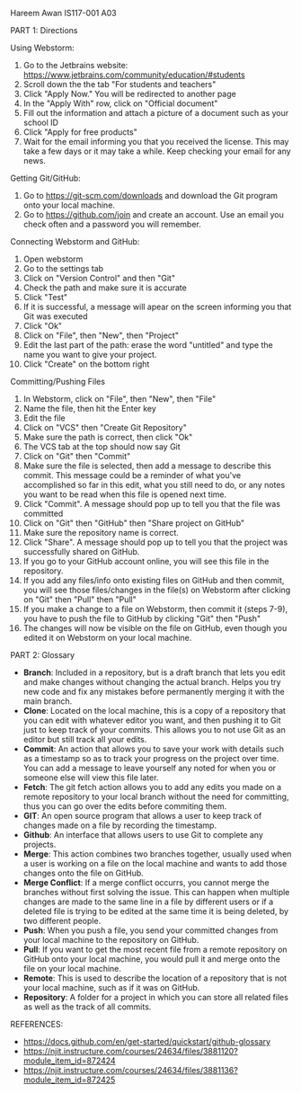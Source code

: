 Hareem Awan 
IS117-001 
A03

PART 1: Directions 

Using Webstorm:
  1. Go to the Jetbrains website: https://www.jetbrains.com/community/education/#students
  2. Scroll down the the tab "For students and teachers"
  3. Click "Apply Now." You will be redirected to another page
  4. In the "Apply With" row, click on "Official document"
  5. Fill out the information and attach a picture of a document such as your school ID
  6. Click "Apply for free products" 
  7. Wait for the email informing you that you received the license. This may take a few days or it may take a while. Keep checking your email for any news.

Getting Git/GitHub:
  1. Go to https://git-scm.com/downloads and download the Git program onto your local machine.
  2. Go to https://github.com/join and create an account. Use an email you check often and a password you will remember.


Connecting Webstorm and GitHub:
  1. Open webstorm
  2. Go to the settings tab
  3. Click on "Version Control" and then "Git"
  4. Check the path and make sure it is accurate 
  5. Click "Test"
  6. If it is successful, a message will apear on the screen informing you that Git was executed 
  7. Click "Ok"
  8. Click on "File", then "New", then "Project"
  9. Edit the last part of the path: erase the word "untitled" and type the name you want to give your project.
  10. Click "Create" on the bottom right 

Committing/Pushing Files 
  1. In Webstorm, click on "File", then "New", then "File"
  2. Name the file, then hit the Enter key 
  3. Edit the file 
  4. Click on "VCS" then "Create Git Repository"
  5. Make sure the path is correct, then click "Ok"
  6. The VCS tab at the top should now say Git 
  7. Click on "Git" then "Commit"
  8. Make sure the file is selected, then add a message to describe this commit. This message could be a reminder of what you've accomplished so far in this edit, what you still need to do, or any notes you want to be read when this file is opened next time. 
  9. Click "Commit". A message should pop up to tell you that the file was committed
  10. Click on "Git" then "GitHub" then "Share project on GitHub"
  11. Make sure the repository name is correct.
  12. Click "Share". A message should pop up to tell you that the project was successfully shared on GitHub.
  13. If you go to your GitHub account online, you will see this file in the repository.
  14. If you add any files/info onto existing files on GitHub and then commit, you will see those files/changes in the file(s) on Webstorm after clicking on "Git" then "Pull" then "Pull"
  15. If you make a change to a file on Webstorm, then commit it (steps 7-9), you have to push the file to GitHub by clicking "Git" then "Push"
  16. The changes will now be visible on the file on GitHub, even though you edited it on Webstorm on your local machine.


PART 2: Glossary
  - **Branch**: Included in a repository, but is a draft branch that lets you edit and make changes without changing the actual branch. Helps you try new code and fix any mistakes before permanently merging it with the main branch.
  - **Clone**: Located on the local machine, this is a copy of a repository that you can edit with whatever editor you want, and then pushing it to Git just to keep track of your commits. This allows you to not use Git as an editor but still track all your edits.
  - **Commit**: An action that allows you to save your work with details such as a timestamp so as to track your progress on the project over time. You can add a message to leave yourself any noted for when you or someone else will view this file later. 
  - **Fetch**: The git fetch action allows you to add any edits you made on a remote repository to your local branch without the need for committing, thus you can go over the edits before commiting them.
  - **GIT**: An open source program that allows a user to keep track of changes made on a file by recording the timestamp. 
  - **Github**: An interface that allows users to use Git to complete any projects.
  - **Merge**: This action combines two branches together, usually used when a user is working on a file on the local machine and wants to add those changes onto the file on GitHub.
  - **Merge Conflict**: If a merge conflict occurrs, you cannot merge the branches without first solving the issue. This can happen when multiple changes are made to the same line in a file by different users or if a deleted file is trying to be edited at the same time it is being deleted, by two different people.
  - **Push**: When you push a file, you send your committed changes from your local machine to the repository on GitHub.
  - **Pull**: If you want to get the most recent file from a remote repository on GitHub onto your local machine, you would pull it and merge onto the file on your local machine.
  - **Remote**: This is used to describe the location of a repository that is not your local machine, such as if it was on GitHub.
  - **Repository**: A folder for a project in which you can store all related files as well as the track of all commits.

REFERENCES:
- https://docs.github.com/en/get-started/quickstart/github-glossary
- https://njit.instructure.com/courses/24634/files/3881120?module_item_id=872424
- https://njit.instructure.com/courses/24634/files/3881136?module_item_id=872425

